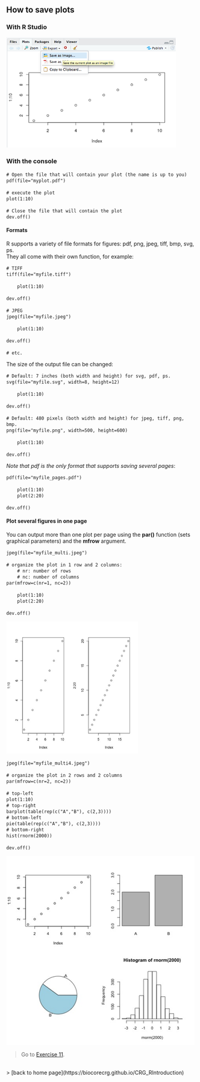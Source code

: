 <h2>How to save plots</h2>

<h3>With R Studio</h3>

<img src="images/rstudio_plotsave.png" width="450"/>

<h3>With the console</h3>

```{r}
# Open the file that will contain your plot (the name is up to you)
pdf(file="myplot.pdf")

# execute the plot
plot(1:10)

# Close the file that will contain the plot
dev.off()
```

<h4>Formats</h4>

R supports a variety of file formats for figures: pdf, png, jpeg, tiff, bmp, svg, ps.<br>
They all come with their own function, for example:

```{r}
# TIFF
tiff(file="myfile.tiff")

	plot(1:10)

dev.off()

# JPEG
jpeg(file="myfile.jpeg")

	plot(1:10)

dev.off()

# etc.

```

The size of the output file can be changed:

```{r}
# Default: 7 inches (both width and height) for svg, pdf, ps.
svg(file="myfile.svg", width=8, height=12)

	plot(1:10)

dev.off()

# Default: 480 pixels (both width and height) for jpeg, tiff, png, bmp.
png(file="myfile.png", width=500, height=600)

	plot(1:10)

dev.off()
```

*Note that pdf is the only format that supports saving several pages*:

```{r}
pdf(file="myfile_pages.pdf")

	plot(1:10)
	plot(2:20)

dev.off()
```

<h4>Plot several figures in one page</h4>

You can output more than one plot per page using the **par()** function (sets graphical parameters) and the **mfrow** argument.

```{r}
jpeg(file="myfile_multi.jpeg")

# organize the plot in 1 row and 2 columns:
	# nr: number of rows
	# nc: number of columns
par(mfrow=c(nr=1, nc=2))

	plot(1:10)
	plot(2:20)

dev.off()
```

<img src="images/plots/myfile_multi.jpeg" width="350/" >

```{r}
jpeg(file="myfile_multi4.jpeg")

# organize the plot in 2 rows and 2 columns
par(mfrow=c(nr=2, nc=2))

# top-left
plot(1:10)
# top-right
barplot(table(rep(c("A","B"), c(2,3))))
# bottom-left
pie(table(rep(c("A","B"), c(2,3))))
# bottom-right
hist(rnorm(2000))

dev.off()
```

<img src="images/plots/myfile_multi4.jpeg" width="500/" >


> Go to [Exercise 11](https://biocorecrg.github.io/CRG_RIntroduction/exercise11).
<br>
> [back to home page](https://biocorecrg.github.io/CRG_RIntroduction)


